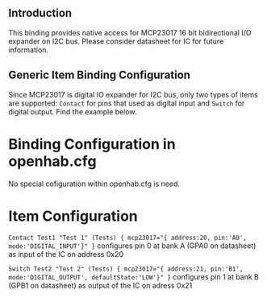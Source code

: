 ## Introduction
This binding provides native access for MCP23017 16 bit bidirectional I/O expander
on I2C bus. Please consider datasheet for IC for future information.

## Generic Item Binding Configuration
Since MCP23017 is digital IO expander for I2C bus, only two types of items are supported:
`Contact` for pins that used as digital input and `Switch` for digital output. Find the
example below.

# Binding Configuration in openhab.cfg
No special cofiguration within openhab.cfg is need.

# Item Configuration
`Contact Test1 "Test 1" (Tests) { mcp23017="{ address:20, pin:'A0', mode:'DIGITAL_INPUT'}" }`
configures pin 0 at bank A (GPA0 on datasheet) as input of the IC on address 0x20

`Switch Test2 "Test 2" (Tests) { mcp23017="{ address:21, pin:'B1', mode:'DIGITAL_OUTPUT', defaultState:'LOW'}" }`
configures pin 1 at bank B (GPB1 on datasheet) as output of the IC on adress 0x21
